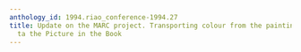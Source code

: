 ```yaml
---
anthology_id: 1994.riao_conference-1994.27
title: Update on the MARC project. Transporting colour from the painting on the Wall
  ta the Picture in the Book
---
```

